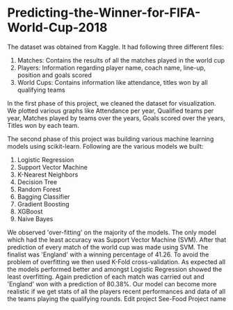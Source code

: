 # Predicting-the-Winner-for-FIFA-World-Cup-2018
The dataset was obtained from Kaggle. It had following three different files:
1) Matches: Contains the results of all the matches played in the world cup 
2) Players: Information regarding player name, coach name, line-up, position and goals scored 
3) World Cups: Contains information like attendance, titles won by all qualifying teams

In the first phase of this project, we cleaned the dataset for visualization. We plotted various graphs like Attendance per year, Qualified teams per year, Matches played by teams over the years, Goals scored over the years, Titles won by each team. 

The second phase of this project was building various machine learning models using scikit-learn. Following are the various models we built:
1) Logistic Regression
2) Support Vector Machine
3) K-Nearest Neighbors
4) Decision Tree
5) Random Forest
6) Bagging Classifier
7) Gradient Boosting
8) XGBoost
9) Naive Bayes

We observed 'over-fitting' on the majority of the models. The only model which had the least accuracy was Support Vector Machine (SVM). After that prediction of every match of the world cup was made using SVM. The finalist was 'England' with a winning percentage of 41.26. To avoid the problem of overfitting we then used K-Fold cross-validation. As expected all the models performed better and amongst Logistic Regression showed the least overfitting. Again prediction of each match was carried out and 'England' won with a prediction of 80.38%. Our model can become more realistic if we get stats of all the players recent performances and data of all the teams playing the qualifying rounds.
Edit project See-Food
Project name
